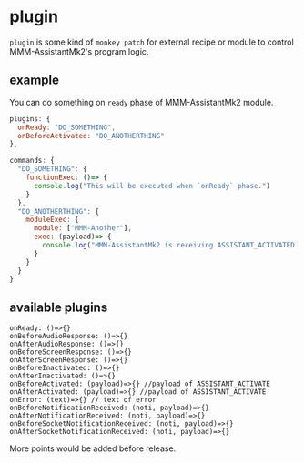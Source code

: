 # plugin
`plugin` is some kind of `monkey patch` for external recipe or module to control MMM-AssistantMk2's program logic.

## example
You can do something on `ready` phase of MMM-AssistantMk2 module.
```js
plugins: {
  onReady: "DO_SOMETHING",
  onBeforeActivated: "DO_ANOTHERTHING"
},

commands: {
  "DO_SOMETHING": {
    functionExec: ()=> {
      console.log("This will be executed when `onReady` phase.")
    }
  },
  "DO_ANOTHERTHING": {
    moduleExec: {
      module: ["MMM-Another"],
      exec: (payload)=> {
        console.log("MMM-AssistantMk2 is receiving ASSISTANT_ACTIVATED with payload", payload)
      }
    }
  }
}

```


## available plugins
```
onReady: ()=>{}
onBeforeAudioResponse: ()=>{}
onAfterAudioResponse: ()=>{}
onBeforeScreenResponse: ()=>{}
onAfterScreenResponse: ()=>{}
onBeforeInactivated: ()=>{}
onAfterInactivated: ()=>{}
onBeforeActivated: (payload)=>{} //payload of ASSISTANT_ACTIVATE
onAfterActivated: (payload)=>{} //payload of ASSISTANT_ACTIVATE
onError: (text)=>{} // text of error
onBeforeNotificationReceived: (noti, payload)=>{}
onAfterNotificationReceived: (noti, payload)=>{}
onBeforeSocketNotificationReceived: (noti, payload)=>{}
onAfterSocketNotificationReceived: (noti, payload)=>{}
```
More points would be added before release.
